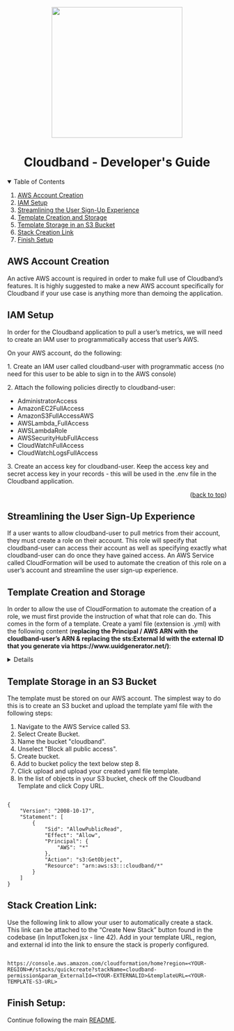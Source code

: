 <!--
*** This ReadMe used the template from https://github.com/othneildrew/Best-README-Template as an inspiration
-->

<a name='readme-top'></a>

<div align='center'>
<img src="https://cloudband.s3.amazonaws.com/tk0885_geometric_minimal_cloud_Logo_line_simple_4cc0c0da-cbd9-4d57-b6c8-d892979e2c27.png" height ="300px" width="300px" align="center">
  </a>
<h1>Cloudband - Developer's Guide</h1>

</div>

<details open="open">
  <summary>Table of Contents</summary>
  <ol>
      <li><a href="#aws-account-creation">AWS Account Creation</a></li> 
      <li><a href="#iam-setup">IAM Setup</a></li>      
      <li><a href="#streamlining-the-user-sign-up-experience">Streamlining the User Sign-Up Experience</a></li>
        <li><a href="#template-creation-and-storage">Template Creation and Storage</a></li>      
        <li><a href="#template-storage-in-an-s3-bucket">Template Storage in an S3 Bucket</a></li>
        <li><a href="#stack-creation-link">Stack Creation Link</a></li>
        <li><a href="#finish-setup">Finish Setup</a></li>         
  </ol>
</details>


## AWS Account Creation
<p>An active AWS account is required in order to make full use of Cloudband’s features.  It is highly suggested to make a new AWS account specifically for Cloudband if your use case is anything more than demoing the application.</p>

## IAM Setup

<p>In order for the Cloudband application to pull a user’s metrics, we will need to create an IAM user to programmatically access that user’s AWS.</p>

<p>On your AWS account, do the following:</p>

<p>1. Create an IAM user called cloudband-user with programmatic access (no need for this user to be able to sign in to the AWS console)</p>

<p>2. Attach the following policies directly to cloudband-user:</p>

<ul>
  <li>AdministratorAccess</li>
  <li>AmazonEC2FullAccess</li>
  <li>AmazonS3FullAccessAWS</li>
  <li>AWSLambda_FullAccess</li>
  <li>AWSLambdaRole</li>
  <li>AWSSecurityHubFullAccess</li>
  <li>CloudWatchFullAccess</li>
  <li>CloudWatchLogsFullAccess</li>
</ul>

<p>3. Create an access key for cloudband-user.  Keep the access key and secret access key in your records - this will be used in the .env file in the Cloudband application.</p>

<p align="right">(<a href="#readme-top">back to top</a>)</p>


## Streamlining the User Sign-Up Experience
<p>If a user wants to allow cloudband-user to pull metrics from their account, they must create a role on their account.  This role will specify that cloudband-user can access their account as well as specifying exactly what cloudband-user can do once they have gained access.  An AWS Service called CloudFormation will be used to automate the creation of this role on a user’s account and streamline the user sign-up experience.</p>


## Template Creation and Storage
<p>In order to allow the use of CloudFormation to automate the creation of a role, we must first provide the instruction of what that role can do.  This comes in the form of a template.  Create a yaml file (extension is .yml) with the following content (<b>replacing the Principal / AWS ARN with the cloudband-user’s ARN & replacing the sts:External Id with the external ID that you generate via https://www.uuidgenerator.net/)</b>:</p>

<details>
  
```
Description: 'CloudFormation stack'
Resources:
 CloudbandDelegationRole:
   Type: 'AWS::IAM::Role'
   Properties:
     AssumeRolePolicyDocument:
       Version: 2012-10-17
       Statement:
         - Effect: Allow
           Principal:
             AWS:
               - arn:aws:iam::635533801215:user/cloudband-user
           Action:
             - 'sts:AssumeRole'
           Condition:
             StringEquals:
               'sts:ExternalId': 92a98196-9090-11ed-a1eb-0242ac120002
     Path: /
     RoleName: CloudbandDelegationRole
     Policies:
       - PolicyName: Resources
         PolicyDocument:
           Version: 2012-10-17
           Statement:
             - Effect: Allow
               Action: 'apigateway:GET'
               Resource: '*'
             - Effect: Allow
               Action: 'apigateway:HEAD'
               Resource: '*'
             - Effect: Allow
               Action: 'apigateway:OPTIONS'
               Resource: '*'
             - Effect: Allow
               Action: 'appsync:get*'
               Resource: '*'
             - Effect: Allow
               Action: 'appsync:list*'
               Resource: '*'
             - Effect: Allow
               Action: 'athena:list*'
               Resource: '*'
             - Effect: Allow
               Action: 'athena:batchGet*'
               Resource: '*'
             - Effect: Allow
               Action: 'athena:getNamedQuery'
               Resource: '*'
             - Effect: Allow
               Action: 'athena:getQueryExecution'
               Resource: '*'
             - Effect: Allow
               Action: 'athena:getQueryExecution'
               Resource: '*'
             - Effect: Allow
               Action: 'autoscaling:describe*'
               Resource: '*'
             - Effect: Allow
               Action: 'batch:describe*'
               Resource: '*'
             - Effect: Allow
               Action: 'cloudformation:describe*'
               Resource: '*'
             - Effect: Allow
               Action: 'cloudformation:get*'
               Resource: '*'
             - Effect: Allow
               Action: 'cloudformation:list*'
               Resource: '*'
             - Effect: Allow
               Action: 'cloudfront:get*'
               Resource: '*'
             - Effect: Allow
               Action: 'cloudfront:list*'
               Resource: '*'
             - Effect: Allow
               Action: 'cloudwatch:describe*'
               Resource: '*'
             - Effect: Allow
               Action: 'cloudwatch:list*'
               Resource: '*'
             - Effect: Allow
               Action: 'dax:describe*'
               Resource: '*'
             - Effect: Allow
               Action: 'dax:list*'
               Resource: '*'
             - Effect: Allow
               Action: 'discovery:describe*'
               Resource: '*'
             - Effect: Allow
               Action: 'discovery:list*'
               Resource: '*'
             - Effect: Allow
               Action: 'dynamodb:describe*'
               Resource: '*'
             - Effect: Allow
               Action: 'dynamodb:list*'
               Resource: '*'
             - Effect: Allow
               Action: 'ec2:describe*'
               Resource: '*'
             - Effect: Allow
               Action: 'ecs:describe*'
               Resource: '*'
             - Effect: Allow
               Action: 'ecs:list*'
               Resource: '*'
             - Effect: Allow
               Action: 'ecr:describe*'
               Resource: '*'
             - Effect: Allow
               Action: 'ecr:get*'
               Resource: '*'
             - Effect: Allow
               Action: 'ecr:list*'
               Resource: '*'
             - Effect: Allow
               Action: 'eks:describe*'
               Resource: '*'
             - Effect: Allow
               Action: 'eks:list*'
               Resource: '*'
             - Effect: Allow
               Action: 'elasticache:describe*'
               Resource: '*'
             - Effect: Allow
               Action: 'elasticache:list*'
               Resource: '*'
             - Effect: Allow
               Action: 'elasticloadbalancing:describe*'
               Resource: '*'
             - Effect: Allow
               Action: 'es:describe*'
               Resource: '*'
             - Effect: Allow
               Action: 'es:list*'
               Resource: '*'
             - Effect: Allow
               Action: 'events:describe*'
               Resource: '*'
             - Effect: Allow
               Action: 'events:list*'
               Resource: '*'
             - Effect: Allow
               Action: 'firehose:describe*'
               Resource: '*'
             - Effect: Allow
               Action: 'firehose:list*'
               Resource: '*'
             - Effect: Allow
               Action: 'glacier:describe*'
               Resource: '*'
             - Effect: Allow
               Action: 'glacier:getDataRetrievalPolicy'
               Resource: '*'
             - Effect: Allow
               Action: 'glacier:getVaultAccessPolicy'
               Resource: '*'
             - Effect: Allow
               Action: 'glacier:getVaultLock'
               Resource: '*'
             - Effect: Allow
               Action: 'glacier:getVaultNotifications'
               Resource: '*'
             - Effect: Allow
               Action: 'glacier:listTagsForVault'
               Resource: '*'
             - Effect: Allow
               Action: 'glacier:listVaults'
               Resource: '*'
             - Effect: Allow
               Action: 'iot:describe*'
               Resource: '*'
             - Effect: Allow
               Action: 'iot:get*'
               Resource: '*'
             - Effect: Allow
               Action: 'iot:list*'
               Resource: '*'
             - Effect: Allow
               Action: 'kinesis:describe*'
               Resource: '*'
             - Effect: Allow
               Action: 'kinesis:list*'
               Resource: '*'
             - Effect: Allow
               Action: 'kinesisanalytics:describe*'
               Resource: '*'
             - Effect: Allow
               Action: 'kinesisanalytics:list*'
               Resource: '*'
             - Effect: Allow
               Action: 'lambda:listFunctions'
               Resource: '*'
             - Effect: Allow
               Action: 'lambda:listTags'
               Resource: '*'
             - Effect: Allow
               Action: 'rds:describe*'
               Resource: '*'
             - Effect: Allow
               Action: 'rds:list*'
               Resource: '*'
             - Effect: Allow
               Action: 'route53:list*'
               Resource: '*'
             - Effect: Allow
               Action: 'route53:get*'
               Resource: '*'
             - Effect: Allow
               Action: 's3:getBucket*'
               Resource: '*'
             - Effect: Allow
               Action: 's3:list*'
               Resource: '*'
             - Effect: Allow
               Action: 'sdb:domainMetadata'
               Resource: '*'
             - Effect: Allow
               Action: 'sdb:get*'
               Resource: '*'
             - Effect: Allow
               Action: 'sdb:list*'
               Resource: '*'
             - Effect: Allow
               Action: 'sns:get*'
               Resource: '*'
             - Effect: Allow
               Action: 'sns:list*'
               Resource: '*'
             - Effect: Allow
               Action: 'sqs:get*'
               Resource: '*'
             - Effect: Allow
               Action: 'sqs:list*'
               Resource: '*'
             - Effect: Allow
               Action: 'states:describe*'
               Resource: '*'
             - Effect: Allow
               Action: 'states:get*'
               Resource: '*'
             - Effect: Allow
               Action: 'states:list*'
               Resource: '*'
             - Effect: Allow
               Action: 'tag:get*'
               Resource: '*'
       - PolicyName: Logs
         PolicyDocument:
           Version: 2012-10-17
           Statement:
             - Effect: Allow
               Action: 'logs:deleteSubscriptionFilter'
               Resource: '*'
             - Effect: Allow
               Action: 'logs:describeLogStreams'
               Resource: '*'
             - Effect: Allow
               Action: 'logs:describeSubscriptionFilters'
               Resource: '*'
             - Effect: Allow
               Action: 'logs:filterLogEvents'
               Resource: '*'
             - Effect: Allow
               Action: 'logs:putSubscriptionFilter'
               Resource: '*'
             - Effect: Allow
               Action: 'logs:startQuery'
               Resource: '*'
             - Effect: Allow
               Action: 'logs:stopQuery'
               Resource: '*'
       - PolicyName: Metrics
         PolicyDocument:
           Version: 2012-10-17
           Statement:
             - Effect: Allow
               Action: 'cloudwatch:get*'
               Resource: '*'
       - PolicyName: Traces
         PolicyDocument:
           Version: 2012-10-17
           Statement:
             - Effect: Allow
               Action: 'xray:batch*'
               Resource: '*'
             - Effect: Allow
               Action: 'xray:get*'
               Resource: '*'

Parameters:
 ExternalId:
   Description: 'The external ID for the Cloudband delegation role'
   Type: String

Outputs:
 Version:
   Description: Cloudband CF template version
   Value: 2020-02-06
 CloudbandDelegationRoleArn:
   Description: 'The ARN for the Cloudband delegation role'
   Value: !GetAtt
     - CloudbandDelegationRole
     - Arn
```
  
</details>


## Template Storage in an S3 Bucket

<p>The template must be stored on our AWS account.  The simplest way to do this is to create an S3 bucket and upload the template yaml file with the following steps:</p>

<ol>
  <li>Navigate to the AWS Service called S3.</li>
  <li>Select Create Bucket.</li>
  <li>Name the bucket "cloudband".</li>
  <li>Unselect "Block all public access".</li>
  <li>Create bucket.</li>
  <li>Add to bucket policy the text below step 8.</li>    
  <li>Click upload and upload your created yaml file template.</li>
  <li>In the list of objects in your S3 bucket, check off the Cloudband Template and click Copy URL.</li>
 </ol>
 
```

{
    "Version": "2008-10-17",
    "Statement": [
        {
            "Sid": "AllowPublicRead",
            "Effect": "Allow",
            "Principal": {
                "AWS": "*"
            },
            "Action": "s3:GetObject",
            "Resource": "arn:aws:s3:::cloudband/*"
        }
    ]
}

```


## Stack Creation Link:

<p>Use the following link to allow your user to automatically create a stack.  This link can be attached to the “Create New Stack” button found in the codebase (in InputToken.jsx - line 42). Add in your template URL, region, and external id into the link to ensure the stack is properly configured.</p>

```

https://console.aws.amazon.com/cloudformation/home?region=<YOUR-REGION>#/stacks/quickcreate?stackName=cloudband-permission&param_ExternalId=<YOUR-EXTERNALID>&templateURL=<YOUR-TEMPLATE-S3-URL>

```


## Finish Setup:

Continue following the main [README](https://github.com/oslabs-beta/cloudband/blob/dev/README.md).
